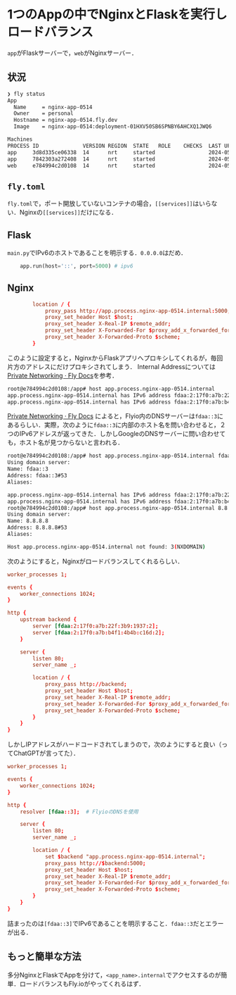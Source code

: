 # 1つのAppの中でNginxとFlaskを実行しロードバランス

`app`がFlaskサーバーで，`web`がNginxサーバー．

## 状況
```bash
❯ fly status
App
  Name     = nginx-app-0514                                        
  Owner    = personal                                              
  Hostname = nginx-app-0514.fly.dev                                
  Image    = nginx-app-0514:deployment-01HXV50SB6SPNBY6AHCXQ1JWQ6  

Machines
PROCESS ID              VERSION REGION  STATE   ROLE    CHECKS  LAST UPDATED         
app     3d8d335ce06338  14      nrt     started                 2024-05-14T08:56:49Z
app     7842303a272408  14      nrt     started                 2024-05-14T09:00:37Z
web     e784994c2d0108  14      nrt     started                 2024-05-14T08:56:49Z
```

## `fly.toml`
`fly.toml`で，ポート開放していないコンテナの場合，`[[services]]`はいらない．Nginxの`[[services]]`だけになる．

## Flask

`main.py`でIPv6のホストであることを明示する．`0.0.0.0`はだめ．

```python
    app.run(host='::', port=5000) # ipv6
```

## Nginx
```nginx.conf
        location / {
            proxy_pass http://app.process.nginx-app-0514.internal:5000;
            proxy_set_header Host $host;
            proxy_set_header X-Real-IP $remote_addr;
            proxy_set_header X-Forwarded-For $proxy_add_x_forwarded_for;
            proxy_set_header X-Forwarded-Proto $scheme;
        }
```

このように設定すると，NginxからFlaskアプリへプロキシしてくれるが，毎回片方のアドレスにだけプロキシされてしまう．
Internal Addressについては[Private Networking · Fly Docs](https://fly.io/docs/networking/private-networking/#fly-io-internal-addresses)を参考．

```bash
root@e784994c2d0108:/app# host app.process.nginx-app-0514.internal
app.process.nginx-app-0514.internal has IPv6 address fdaa:2:17f0:a7b:22f:3b9:1937:2
app.process.nginx-app-0514.internal has IPv6 address fdaa:2:17f0:a7b:b4f1:4b4b:c16d:2
```


[Private Networking · Fly Docs](https://fly.io/docs/networking/private-networking/#discover-apps-through-dns-on-a-fly-machine) によると，Flyio内のDNSサーバーは`fdaa::3`にあるらしい．実際，次のように`fdaa::3`に内部のホスト名を問い合わせると，２つのIPv6アドレスが返ってきた．しかしGoogleのDNSサーバーに問い合わせても，ホスト名が見つからないと言われる．

```bash  
root@e784994c2d0108:/app# host app.process.nginx-app-0514.internal fdaa::3
Using domain server:
Name: fdaa::3
Address: fdaa::3#53
Aliases: 

app.process.nginx-app-0514.internal has IPv6 address fdaa:2:17f0:a7b:22f:3b9:1937:2
app.process.nginx-app-0514.internal has IPv6 address fdaa:2:17f0:a7b:b4f1:4b4b:c16d:2
root@e784994c2d0108:/app# host app.process.nginx-app-0514.internal 8.8.8.8
Using domain server:
Name: 8.8.8.8
Address: 8.8.8.8#53
Aliases: 

Host app.process.nginx-app-0514.internal not found: 3(NXDOMAIN)
```

次のようにすると，Nginxがロードバランスしてくれるらしい．

```nginx.conf
worker_processes 1;

events {
    worker_connections 1024;
}

http {
    upstream backend {
        server [fdaa:2:17f0:a7b:22f:3b9:1937:2];
        server [fdaa:2:17f0:a7b:b4f1:4b4b:c16d:2];
    }

    server {
        listen 80;
        server_name _;

        location / {
            proxy_pass http://backend;
            proxy_set_header Host $host;
            proxy_set_header X-Real-IP $remote_addr;
            proxy_set_header X-Forwarded-For $proxy_add_x_forwarded_for;
            proxy_set_header X-Forwarded-Proto $scheme;
        }
    }
}
```

しかしIPアドレスがハードコードされてしまうので，次のようにすると良い（ってChatGPTが言ってた）．

```nginx.conf
worker_processes 1;

events {
    worker_connections 1024;
}

http {
    resolver [fdaa::3];  # FlyioのDNSを使用

    server {
        listen 80;
        server_name _;

        location / {
            set $backend "app.process.nginx-app-0514.internal";
            proxy_pass http://$backend:5000;
            proxy_set_header Host $host;
            proxy_set_header X-Real-IP $remote_addr;
            proxy_set_header X-Forwarded-For $proxy_add_x_forwarded_for;
            proxy_set_header X-Forwarded-Proto $scheme;
        }
    }
}
```

詰まったのは`[fdaa::3]`でIPv6であることを明示すること．`fdaa::3`だとエラーが出る．

## もっと簡単な方法
多分NginxとFlaskでAppを分けて，`<app_name>.internal`でアクセスするのが簡単．ロードバランスもFly.ioがやってくれるはず．